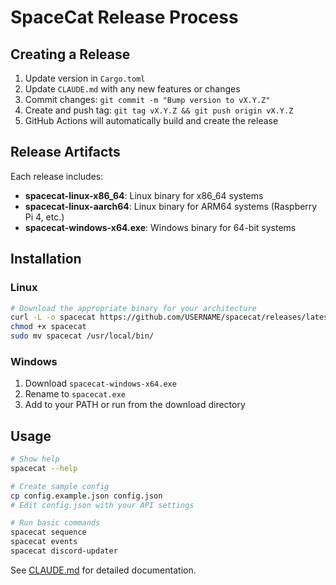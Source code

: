# SpaceCat Release Process

## Creating a Release

1. Update version in `Cargo.toml`
2. Update `CLAUDE.md` with any new features or changes
3. Commit changes: `git commit -m "Bump version to vX.Y.Z"`
4. Create and push tag: `git tag vX.Y.Z && git push origin vX.Y.Z`
5. GitHub Actions will automatically build and create the release

## Release Artifacts

Each release includes:

- **spacecat-linux-x86_64**: Linux binary for x86_64 systems
- **spacecat-linux-aarch64**: Linux binary for ARM64 systems (Raspberry Pi 4, etc.)
- **spacecat-windows-x64.exe**: Windows binary for 64-bit systems

## Installation

### Linux
```bash
# Download the appropriate binary for your architecture
curl -L -o spacecat https://github.com/USERNAME/spacecat/releases/latest/download/spacecat-linux-x86_64
chmod +x spacecat
sudo mv spacecat /usr/local/bin/
```

### Windows
1. Download `spacecat-windows-x64.exe`
2. Rename to `spacecat.exe`
3. Add to your PATH or run from the download directory

## Usage

```bash
# Show help
spacecat --help

# Create sample config
cp config.example.json config.json
# Edit config.json with your API settings

# Run basic commands
spacecat sequence
spacecat events
spacecat discord-updater
```

See [CLAUDE.md](../CLAUDE.md) for detailed documentation.
